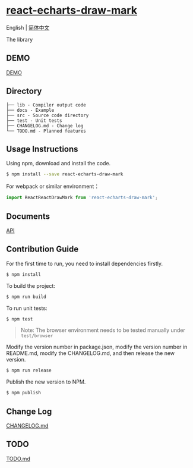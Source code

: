 # [react-echarts-draw-mark](https://github.com/aute/react-echarts-draw-mark)

English | [简体中文](./README.zh-CN.md)

The library

## DEMO
[DEMO](https://aute.github.io/react-echarts-draw-mark)

## Directory
```
├── lib - Compiler output code
├── docs - Example
├── src - Source code directory
├── test - Unit tests
├── CHANGELOG.md - Change log
└── TODO.md - Planned features
```

## Usage Instructions

Using npm, download and install the code. 

```bash
$ npm install --save react-echarts-draw-mark
```

For webpack or similar environment：

```js
import ReactReactDrawMark from 'react-echarts-draw-mark';
```


## Documents
[API](./api.md)

## Contribution Guide


For the first time to run, you need to install dependencies firstly.

```bash
$ npm install
```

To build the project:

```bash
$ npm run build
```

To run unit tests:

```bash
$ npm test
```

> Note: The browser environment needs to be tested manually under ```test/browser```

Modify the version number in package.json, modify the version number in README.md, modify the CHANGELOG.md, and then release the new version.

```bash
$ npm run release
```

Publish the new version to NPM.

```bash
$ npm publish
```


## Change Log
[CHANGELOG.md](./CHANGELOG.md)

## TODO
[TODO.md](./TODO.md)


